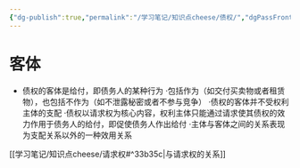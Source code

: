 ```yaml
---
{"dg-publish":true,"permalink":"/学习笔记/知识点cheese/债权/","dgPassFrontmatter":true}
---
```


# 客体
- 债权的客体是给付，即债务人的某种行为
·包括作为（如交付买卖物或者租赁物），也包括不作为（如不泄露秘密或者不参与竞争）
·债权的客体并不受权利主体的支配
·债权以请求权为核心内容，权利主体只能通过请求使其债权的效力作用于债务人的给付，即促使债务人作出给付
·主体与客体之间的关系表现为支配关系以外的一种效用关系

 [[学习笔记/知识点cheese/请求权#^33b35c\|与请求权的关系]]